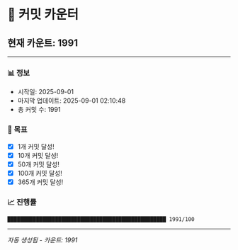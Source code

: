 # 🔢 커밋 카운터

## 현재 카운트: 1991

---

### 📊 정보
- 시작일: 2025-09-01
- 마지막 업데이트: 2025-09-01 02:10:48
- 총 커밋 수: 1991

### 🎯 목표
- [x] 1개 커밋 달성!
- [x] 10개 커밋 달성!
- [x] 50개 커밋 달성!
- [x] 100개 커밋 달성!
- [x] 365개 커밋 달성!

### 📈 진행률
```
██████████████████████████████████████████████████ 1991/100
```

---
*자동 생성됨 - 카운트: 1991*
